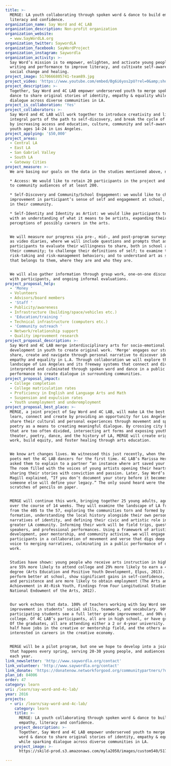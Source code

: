 ```yaml
---
title: >-
  MERGE: LA youth collaborating through spoken word & dance to build empathy,
  literacy and confidence.
organization_name: Say Word and 4C LAB
organization_description: Non-profit organization
organization_website:
  - www.SayWordLA.org
organization_twitter: SaywordLA
organization_facebook: SayWordProject
organization_instagram: Saywordla
organization_activity: >-
  Say Word’s mission is to empower, enlighten, and activate young people through
  writing and performance to improve literacy, and cultivate self-awareness,
  social change and healing.
project_image: 5170666805741-team89.jpg
project_video: 'https://www.youtube.com/embed/Bg6i6yos2pU?rel=0&amp;showinfo=0'
project_description: >-
  Together, Say Word and 4C LAB empower underserved youth to merge spoken word &
  dance to share original stories of identity, empathy & equality while sparking
  dialogue across diverse communities in LA.
project_is_collaboration: 'Yes'
project_collaborators: >-
  Say Word and 4C LAB will work together to introduce creativity and literacy as
  integral parts of the path to self-discovery, and break the cycle of apathy 
  by increasing access and education, culture, community and self-awareness for
  youth ages 14-24 in Los Angeles.
project_applying: '$50,000'
project_areas:
  - Central LA
  - East LA
  - San Gabriel Valley
  - South LA
  - Gateway Cities
project_measure: >-
  We are basing our goals on the data in the studies mentioned above, namely: 

  * Access: We would like to retain 20 participants in the project and perform
  to community audiences of at least 200.

  * Self-Discovery and Community/School Engagement: we would like to chart
  improvement in participant’s sense of self and engagement at school, home and
  in their community. 

  * Self-Identity and Identity as Artist: we would like participants to emerge
  with an understanding of what it means to be artists, expanding their
  perceptions of possibly careers in the arts.


  We will measure our progress via pre-, mid-, and post-program surveys, as well
  as video diaries, where we will include questions and prompts that ask
  participants to evaluate their willingness to share, both in school and within
  their community; to challenge their definitions of self; to examine their
  risk-taking and risk-management behaviors; and to understand art as something
  that belongs to them, where they are and who they are.  


  We will also gather information through group work, one-on-one discussions
  with participants, and ongoing informal evaluations.
project_proposal_help:
  - 'Money '
  - Volunteers
  - Advisors/board members
  - 'Staff '
  - Publicity/awareness
  - Infrastructure (building/space/vehicles etc.)
  - 'Education/training '
  - Technical infrastructure (computers etc.)
  - 'Community outreach '
  - Network/relationship support
  - Quality improvement research
project_proposal_description: >-
  Say Word and 4C LAB merge interdisciplinary arts for socio-emotional
  development in youth to create original work. 'Merge' engages our students to
  share, create and navigate through personal narrative to discover identity,
  empathy and equality in L.A. Through collaboration we will explore the
  landscape of Los Angeles and its freeway systems that connect and divide us
  interpreted and culminated through spoken word and dance in a public
  performance to create dialogue in surrounding communities.
project_proposal_impact:
  - College completion
  - College matriculation rates
  - Proficiency in English and Language Arts and Math
  - Suspension and expulsion rates
  - Youth unemployment and underemployment
project_proposal_best_place: >-
  MERGE, a joint project of Say Word and 4C LAB, will make LA the best place to
  learn, connect and create by providing an opportunity for Los Angeles youth to
  share their cultural and personal experiences through movement and spoken word
  poetry as a means to creating meaningful dialogue. By crossing city borders
  that are too often divided, intersecting art forms and exposing youth to live
  theater, poetry, dance, and the history of LA, MERGE will create original
  work, build equity, and foster healing through arts education. 


  We know art changes lives. We witnessed this just recently, when the Say Word
  poets met the 4C LAB dancers for the first time. 4C LAB’s Marissa Herrera
  asked them to explain to a partner “an instance where art saved your life?”
  The room filled with the voices of young artists opening their hearts and
  sharing their stories with conviction and passion. Later, Say Word’s Kat
  Magill explained, “If you don’t document your story before it becomes history,
  someone else will define your legacy.” The only sound heard were the urgent
  scratches of pencils on paper. 


  MERGE will continue this work, bringing together 25 young adults, ages 14-24,
  over the course of 14 weeks. They will examine the landscape of LA freeways,
  from the 405 to the 57, exploring the communities torn and formed by their
  formation, understanding the local history alongside their own personal
  narratives of identity, and defining their civic and artistic role in the
  greater LA community. Informing their work will be field trips, guest
  speakers, and professional performances. Using a framework of artistic
  development, peer mentorship, and community activism, we will engage
  participants in a collaboration of movement and verse that digs deep to give
  voice to merging narratives, culminating in a public performance of original
  work. 


  Studies have shown: young people who receive arts instruction in high school
  are 55% more likely to attend college and 29% more likely to earn a 4-year
  degree (Arts Education and Positive Youth Development, Elpus, 2013). They
  perform better at school, show significant gains in self-confidence, tolerance
  and persistence and are more likely to obtain employment (The Arts and
  Achievement in At-Risk Youth, Findings from Four Longitudinal Studies,
  National Endowment of the Arts, 2012).


  Our work echoes that data. 100% of teachers working with Say Word see
  improvement in students’ social skills, teamwork, and vocabulary. 90% of
  participating students see a full letter grade improvement, and 90% go on to
  college. Of 4C LAB’s participants, all are in high school, or have graduated.
  Of the graduates, all are attending either a 2 or 4-year university. Nearly
  half have jobs in the creative or mentorship field, and the others are
  interested in careers in the creative economy. 


  MERGE will be a pilot program, but one we hope to develop into a joint program
  that happens every spring, serving 20-30 young people, and audiences of 200+,
  each year.
link_newsletter: 'http://www.saywordla.org/contact'
link_volunteer: 'http://www.saywordla.org/contact'
link_donate: 'https://donatenow.networkforgood.org/communitypartners/?designation=Say%20Word'
plan_id: 84006
order: 47
category: learn
uri: /learn/say-word-and-4c-lab/
year: 2016
projects:
  - uri: /learn/say-word-and-4c-lab/
    category: learn
    title: >-
      MERGE: LA youth collaborating through spoken word & dance to build
      empathy, literacy and confidence.
    project_description: >-
      Together, Say Word and 4C LAB empower underserved youth to merge spoken
      word & dance to share original stories of identity, empathy & equality
      while sparking dialogue across diverse communities in LA.
    project_image: >-
      https://skild-prod.s3.amazonaws.com/myla2050/images/custom540/5170666805741-team89.jpg

---
```

